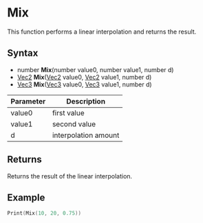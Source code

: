# Mix

This function performs a linear interpolation and returns the result.

## Syntax

- number **Mix**(number value0, number value1, number d)
- [Vec2](Vec2.md) **Mix**([Vec2](Vec2.md) value0, [Vec2](Vec2.md) value1, number d)
- [Vec3](Vec3.md) **Mix**([Vec3](Vec3.md) value0, [Vec3](Vec3.md) value1, number d)

| Parameter | Description |
| --- | --- |
| value0 | first value |
| value1 | second value |
| d | interpolation amount |

## Returns

Returns the result of the linear interpolation.

## Example

```lua
Print(Mix(10, 20, 0.75))
```
